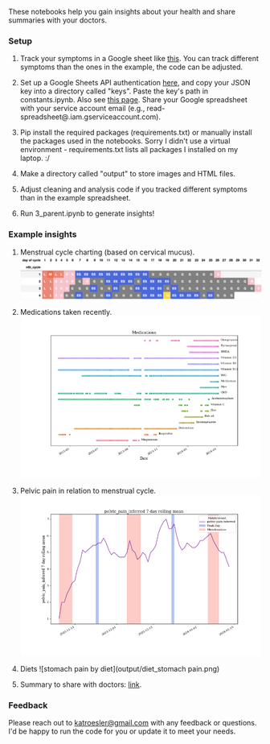 These notebooks help you gain insights about your health and share summaries with your doctors.

### Setup

1. Track your symptoms in a Google sheet like [this](https://docs.google.com/spreadsheets/d/1ZZP9MqIlzUlu6MgsLTdogAXfqFi91Oi59sjLXQch_qQ/edit#gid=1102650863). You can track different symptoms than the ones in the example, the code can be adjusted.

2. Set up a Google Sheets API authentication [here](https://console.cloud.google.com/apis/credentials?pli=1), and copy your JSON key into a directory called "keys".  Paste the key's path in constants.ipynb. Also see [this page](https://console.cloud.google.com/iam-admin/serviceaccounts).  Share your Google spreadsheet with your service account email (e.g., read-spreadsheet@<project-name>.iam.gserviceaccount.com).

3. Pip install the required packages (requirements.txt) or manually install the packages used in the notebooks.  Sorry I didn't use a virtual environment - requirements.txt lists all packages I installed on my laptop. :/

4. Make a directory called "output" to store images and HTML files.

5. Adjust cleaning and analysis code if you tracked different symptoms than in the example spreadsheet.

6. Run 3_parent.ipynb to generate insights!

### Example insights
1. Menstrual cycle charting (based on cervical mucus).
![cycle charting](output/charting.png)

2. Medications taken recently.
![medications](output/medications.png)

3. Pelvic pain in relation to menstrual cycle.
![pain by cycle](output/pelvic_pain_inferred_valid_only_True.png)

4. Diets
![stomach pain by diet](output/diet_stomach pain.png)

5. Summary to share with doctors: [link](https://kroesler.com/health/analysis_for_drs.html).

### Feedback
Please reach out to katroesler@gmail.com with any feedback or questions.  I'd be happy to run the code for you or update it to meet your needs.
